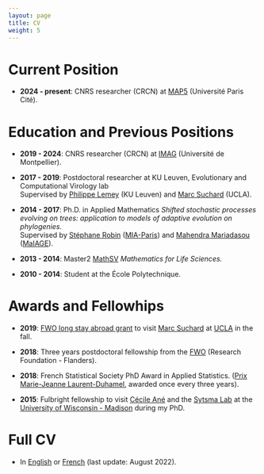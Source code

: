 ```yaml
---
layout: page
title: CV
weight: 5
---
```


# Current Position

* **2024 - present**: CNRS researcher (CRCN) at [MAP5](https://map5.mi.parisdescartes.fr/) (Université Paris Cité).

# Education and Previous Positions

* **2019 - 2024**: CNRS researcher (CRCN) at [IMAG](https://imag.umontpellier.fr) (Université de Montpellier).

* **2017 - 2019**: Postdoctoral researcher at KU Leuven, Evolutionary and Computational Virology lab  
Supervised by [Philippe Lemey](https://rega.kuleuven.be/cev/ecv) (KU Leuven) and [Marc Suchard](https://suchard-group.github.io/) (UCLA).

* **2014 - 2017**: Ph.D. in Applied Mathematics
*Shifted stochastic processes evolving on trees: application to models of adaptive evolution on phylogenies.*  
Supervised by [Stéphane Robin](https://scj-robin.github.io/) ([MIA-Paris](https://mia-ps.inrae.fr/))
and [Mahendra Mariadasou](https://mahendra-mariadassou.github.io/) ([MaIAGE](https://maiage.inrae.fr/)).

* **2013 - 2014**: Master2 [MathSV](https://sites.google.com/view/m2-msv/accueil)
 *Mathematics for Life Sciences.*

* **2010 - 2014**: Student at the École Polytechnique.

# Awards and Fellowhips

* **2019**: [FWO long stay abroad grant](https://www.fwo.be/en/fellowships-funding/international-mobility/outgoing-mobility/grant-for-a-long-stay-abroad/) to visit [Marc Suchard](https://msuchard.faculty.biomath.ucla.edu/) at [UCLA](http://www.ucla.edu/) in the fall.

* **2018**: Three years postdoctoral fellowship from the [FWO](https://www.fwo.be/en/fellowships-funding/postdoctoral-fellowships/junior-postdoctoral-fellowship/) (Research Foundation - Flanders).

* **2018**: French Statistical Society PhD Award in Applied Statistics.
([Prix Marie-Jeanne Laurent-Duhamel](https://www.sfds.asso.fr/fr/prix_et_bourses/544-le_prix_marie_jeanne_laurent_duhamel/), awarded once every three years).

* **2015**: Fulbright fellowship to visit [Cécile Ané](http://www.stat.wisc.edu/~ane/) and the [Sytsma Lab](http://www.botany.wisc.edu/sytsma/SytsmaLab/Welcome.html) at the [University of Wisconsin - Madison](http://www.wisc.edu/) during my PhD.

# Full CV

* In [English]({{site.baseurl}}/docs/202208CVen.pdf) or [French]({{site.baseurl}}/docs/202208CVfr.pdf) (last update: August 2022).
